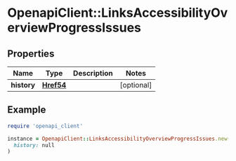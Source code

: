 # OpenapiClient::LinksAccessibilityOverviewProgressIssues

## Properties

| Name | Type | Description | Notes |
| ---- | ---- | ----------- | ----- |
| **history** | [**Href54**](Href54.md) |  | [optional] |

## Example

```ruby
require 'openapi_client'

instance = OpenapiClient::LinksAccessibilityOverviewProgressIssues.new(
  history: null
)
```

